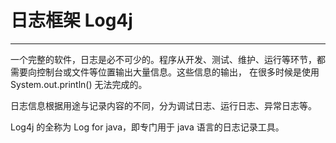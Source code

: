 # 日志框架 Log4j

---

一个完整的软件，日志是必不可少的。程序从开发、测试、维护、运行等环节，都需要向控制台或文件等位置输出大量信息。这些信息的输出， 在很多时候是使用 System.out.println() 无法完成的。

日志信息根据用途与记录内容的不同，分为调试日志、运行日志、异常日志等。

Log4j 的全称为 Log for java，即专门用于 java 语言的日志记录工具。